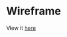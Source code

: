# Wireframe
View it [here](https://www.figma.com/file/vYLvMTtpc2HdsDHxwKjxnM/Divination-app?node-id=0%3A1&t=4RyrcUnawoLvHOEY-1)
